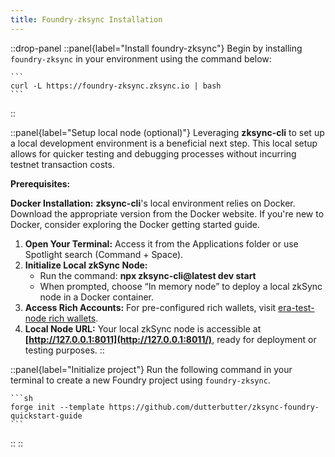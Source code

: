 ```yaml
---
title: Foundry-zksync Installation
---
```


::drop-panel
  ::panel{label="Install foundry-zksync"}
   Begin by installing `foundry-zksync` in your environment using the command below:

    ```
    curl -L https://foundry-zksync.zksync.io | bash
    ```
  ::

  ::panel{label="Setup local node (optional)"}
  Leveraging **zksync-cli** to set up
  a local development environment is a beneficial next step.
  This local setup allows for quicker testing and debugging
  processes without incurring testnet transaction costs.

  **Prerequisites:**

  **Docker Installation:** **zksync-cli**'s local environment relies on Docker.
  Download the appropriate version from the Docker website.
  If you're new to Docker, consider exploring the Docker getting started guide.

  1. **Open Your Terminal:** Access it from the Applications folder or use Spotlight search (Command + Space).
  2. **Initialize Local zkSync Node:**
      - Run the command: **npx zksync-cli@latest dev start**
      - When prompted, choose “In memory node” to deploy a local zkSync node in a Docker container.
  3. **Access Rich Accounts:** For pre-configured rich wallets, visit [era-test-node rich wallets](https://era.zksync.io/docs/tools/testing/era-test-node.html#use-pre-configured-rich-wallets).
  4. **Local Node URL:** Your local zkSync node is accessible at
  **[http://127.0.0.1:8011](http://127.0.0.1:8011/)**, ready for deployment or testing purposes.
  ::

  ::panel{label="Initialize project"}
  Run the following command in your terminal to create a new Foundry project using `foundry-zksync`.

    ```sh
    forge init --template https://github.com/dutterbutter/zksync-foundry-quickstart-guide
    ```

  ::
::

